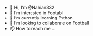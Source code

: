 - 👋 Hi, I’m @Nahian332
- 👀 I’m interested in Footabll
- 🌱 I’m currently learning Python
- 💞️ I’m looking to collaborate on Football
- 📫 How to reach me ...

<!---
Nahian332/Nahian332 is a ✨ special ✨ repository because its `README.md` (this file) appears on your GitHub profile.
You can click the Preview link to take a look at your changes.
--->
